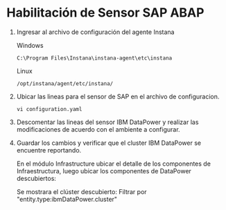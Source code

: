 # Habilitación de Sensor SAP ABAP

1. Ingresar al archivo de configuración del agente Instana

   Windows

       C:\Program Files\Instana\instana-agent\etc\instana

   Linux

       /opt/instana/agent/etc/instana/

2. Ubicar las lineas para el sensor de SAP en el archivo de configuracion.

       vi configuration.yaml



3. Descomentar las lineas del sensor IBM DataPower y realizar las modificaciones de acuerdo con el ambiente a configurar.


4. Guardar los cambios y verificar que el cluster IBM DataPower se encuentre reportando.

   En el módulo Infrastructure ubicar el detalle de los componentes de Infraestructura, luego ubicar los componentes de DataPower descubiertos:


   Se mostrara el clúster descubierto: Filtrar por "entity.type:ibmDataPower.cluster"
